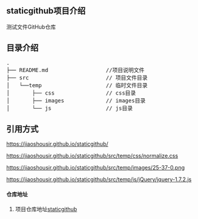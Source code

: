## staticgithub项目介绍
测试文件GitHub仓库

## 目录介绍

<pre>
.
├── README.md                  //项目说明文件
├── src                        // 项目文件目录
│   └──temp                    // 临时文件目录
│       ├── css                // css目录
│       ├── images             // images目录
│       └── js                 // js目录
</pre>

## 引用方式
https://jiaoshousir.github.io/staticgithub/

https://jiaoshousir.github.io/staticgithub/src/temp/css/normalize.css

https://jiaoshousir.github.io/staticgithub/src/temp/images/25-37-0.png

https://jiaoshousir.github.io/staticgithub/src/temp/js/jQuery/jquery-1.7.2.js


#### 仓库地址

1.  项目仓库地址[staticgithub](https://github.com/jiaoshousir/staticgithub)